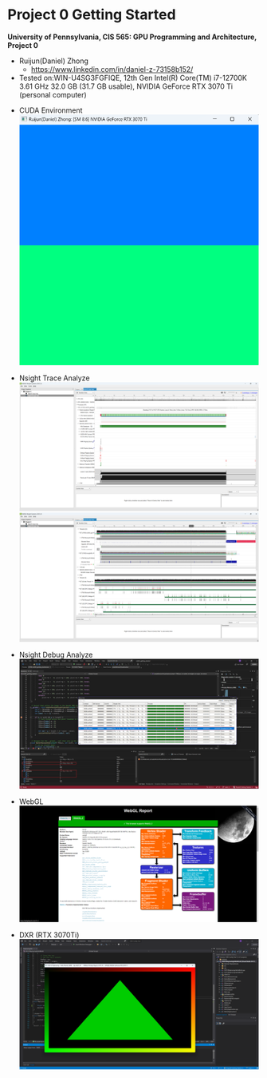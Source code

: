 Project 0 Getting Started
====================

**University of Pennsylvania, CIS 565: GPU Programming and Architecture, Project 0**

* Ruijun(Daniel) Zhong
    * https://www.linkedin.com/in/daniel-z-73158b152/
* Tested on:WIN-U4SG3FGFIQE, 12th Gen Intel(R) Core(TM) i7-12700K 3.61 GHz 32.0 GB (31.7 GB usable), NVIDIA GeForce RTX 3070 Ti (personal computer)

- CUDA Environment
![3.1.1](images/3.1.1.png)

- Nsight Trace Analyze
![3.1.2](images/3.1.2.png)
![3.1.2](images/3.1.2(2).png)

- Nsight Debug Analyze
![3.1.3](images/3.1.3.png)

- WebGL
![3.2](images/3.2.png)

- DXR (RTX 3070Ti)
![3.3](images/3.3.png)